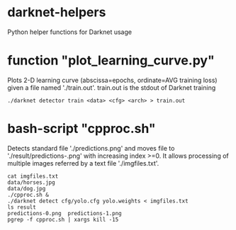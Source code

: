 # darknet-helpers
Python helper functions for Darknet usage

# function "plot_learning_curve.py"
Plots 2-D learning curve (abscissa=epochs, ordinate=AVG training loss) given a file named './train.out'.
train.out is the stdout of Darknet training
```
./darknet detector train <data> <cfg> <arch> > train.out
```

# bash-script "cpproc.sh"
Detects standard file './predictions.png' and moves file to './result/predictions-<x>.png' with increasing
index <x> >=0. It allows processing of multiple images referred by a text file './imgfiles.txt'.
```
cat imgfiles.txt 
data/horses.jpg
data/dog.jpg
./cpproc.sh &
./darknet detect cfg/yolo.cfg yolo.weights < imgfiles.txt
ls result
predictions-0.png  predictions-1.png
pgrep -f cpproc.sh | xargs kill -15
```
 
